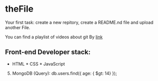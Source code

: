 # theFile
Your first task: create a new repitory, create a README.nd file and upload another File.

You can find a playlist of videos about git By [link](https://www.youtube.com/watch?v=KnINsmXT9_C)

## Front-end Developer stack:

* HTML
﻿﻿* CSS
﻿﻿* JavaScript
5. MongoDB (Query):
db.users.find({ age: { $gt: 14} });

